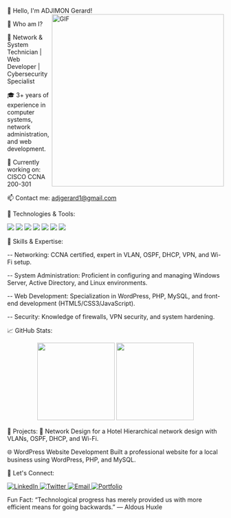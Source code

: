 👋 Hello, I'm ADJIMON Gerard!
<img align="right" alt="GIF" src="https://media.giphy.com/media/qgQUggAC3Pfv687qPC/giphy.gif" width="400"/>

🎯 Who am I?

💼 Network & System Technician | Web Developer | Cybersecurity Specialist

🎓 3+ years of experience in computer systems, network administration, and web development.

🔭 Currently working on: CISCO CCNA 200-301

📫 Contact me: adjgerard1@gmail.com

🔧 Technologies & Tools:
<p align="left"> <img src="https://img.shields.io/badge/Cisco-1BA0D7?style=for-the-badge&logo=cisco&logoColor=white"/> <img src="https://img.shields.io/badge/Windows_Server-0078D6?style=for-the-badge&logo=windows&logoColor=white"/> <img src="https://img.shields.io/badge/Linux-FCC624?style=for-the-badge&logo=linux&logoColor=black"/> <img src="https://img.shields.io/badge/JavaScript-F0DB4F?style=for-the-badge&logo=javascript&logoColor=323330"/> <img src="https://img.shields.io/badge/WordPress-21759B?style=for-the-badge&logo=wordpress&logoColor=white"/> <img src="https://img.shields.io/badge/PHP-777BB4?style=for-the-badge&logo=php&logoColor=white"/> <img src="https://img.shields.io/badge/MySQL-4479A1?style=for-the-badge&logo=mysql&logoColor=white"/> </p>

🚀 Skills & Expertise:

-- Networking: CCNA certified, expert in VLAN, OSPF, DHCP, VPN, and Wi-Fi setup.

-- System Administration: Proficient in configuring and managing Windows Server, Active Directory, and Linux environments.

-- Web Development: Specialization in WordPress, PHP, MySQL, and front-end development (HTML5/CSS3/JavaScript).

-- Security: Knowledge of firewalls, VPN security, and system hardening.

📈 GitHub Stats:
<p align="center"> <img height="180em" src="https://github-readme-stats.vercel.app/api?username=tonnom&show_icons=true&theme=dracula&include_all_commits=true&count_private=true"/> <img height="180em" src="https://github-readme-stats.vercel.app/api/top-langs/?username=tonnom&layout=compact&langs_count=7&theme=dracula"/> </p>

💼 Projects:
📡 Network Design for a Hotel
Hierarchical network design with VLANs, OSPF, DHCP, and Wi-Fi.

🌐 WordPress Website Development
Built a professional website for a local business using WordPress, PHP, and MySQL.

💬 Let's Connect:
<p align="left"> <a href="https://www.linkedin.com/in/tonnom" target="_blank"> <img src="https://img.shields.io/badge/LinkedIn-%230077B5.svg?&style=for-the-badge&logo=linkedin&logoColor=white" alt="LinkedIn"/> </a> <a href="https://twitter.com/tonnom" target="_blank"> <img src="https://img.shields.io/badge/Twitter-%231DA1F2.svg?&style=for-the-badge&logo=twitter&logoColor=white" alt="Twitter"/> </a> <a href="mailto:tonemail@example.com"> <img src="https://img.shields.io/badge/Email-D14836?style=for-the-badge&logo=gmail&logoColor=white" alt="Email"/> </a> <a href="https://tonportfolio.com" target="_blank"> <img src="https://img.shields.io/badge/Portfolio-24292e?style=for-the-badge&logo=githubpages&logoColor=white" alt="Portfolio"/> </a> </p>
Fun Fact:
“Technological progress has merely provided us with more efficient means for going backwards.” — Aldous Huxle
